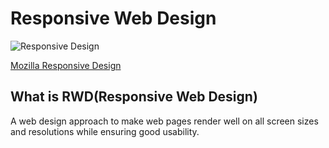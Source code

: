 # Responsive Web Design

![Responsive Design](/images/responsive_design.png)

[Mozilla Responsive Design](https://developer.mozilla.org/en-US/docs/Learn/CSS/CSS_layout/Responsive_Design)

## What is RWD(Responsive Web Design)

A web design approach to make web pages render well on all screen sizes and resolutions while ensuring good usability.

